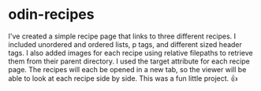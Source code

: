 # odin-recipes
I've created a simple recipe page that links to three different recipes.
I included unordered and ordered lists, p tags, and different sized header tags.
I also added images for each recipe using relative filepaths to retrieve them from their parent directory. 
I used the target attribute for each recipe page. The recipes will each be opened in a new tab, so the viewer will be able to look at each recipe side by side. 
This was a fun little project. 👍